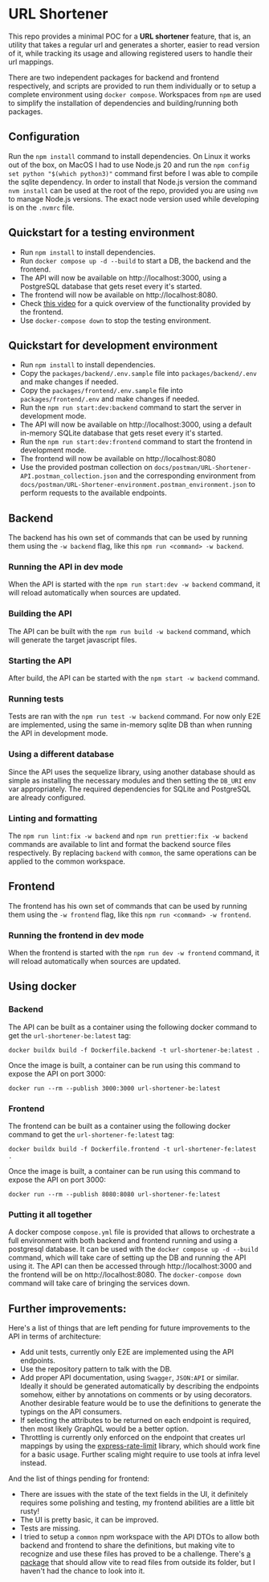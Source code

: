 # URL Shortener

This repo provides a minimal POC for a **URL shortener** feature, that is, an utility that takes a regular url and generates a shorter, easier to read version of it, while tracking its usage and allowing registered users to handle their url mappings.

There are two independent packages for backend and frontend respectively, and scripts are provided to run them individually or to setup a complete environment using `docker compose`. Workspaces from `npm` are used to simplify the installation of dependencies and building/running both packages.

## Configuration

Run the `npm install` command to install dependencies. On Linux it works out of the box, on MacOS I had to use Node.js 20 and run the `npm config set python "$(which python3)"` command first before I was able to compile the sqlite dependency. In order to install that Node.js version the command `nvm install` can be used at the root of the repo, provided you are using `nvm` to manage Node.js versions. The exact node version used while developing is on the `.nvmrc` file.

## Quickstart for a testing environment

- Run `npm install` to install dependencies.
- Run `docker compose up -d --build` to start a DB, the backend and the frontend.
- The API will now be available on http://localhost:3000, using a PostgreSQL database that gets reset every it's started.
- The frontend will now be available on http://localhost:8080.
- Check [this video](https://drive.google.com/file/d/16TCrl1j0vweZ4SU3ygrGxtKI8yMZRnVQ/view?usp=sharing) for a quick overview of the functionality provided by the frontend.
- Use `docker-compose down` to stop the testing environment.

## Quickstart for development environment

- Run `npm install` to install dependencies.
- Copy the `packages/backend/.env.sample` file into `packages/backend/.env` and make changes if needed.
- Copy the `packages/frontend/.env.sample` file into `packages/frontend/.env` and make changes if needed.
- Run the `npm run start:dev:backend` command to start the server in development mode.
- The API will now be available on http://localhost:3000, using a default in-memory SQLite database that gets reset every it's started.
- Run the `npm run start:dev:frontend` command to start the frontend in development mode.
- The frontend will now be available on http://localhost:8080
- Use the provided postman collection on `docs/postman/URL-Shortener-API.postman_collection.json` and the corresponding environment from `docs/postman/URL-Shortener-environment.postman_environment.json` to perform requests to the available endpoints.

## Backend

The backend has his own set of commands that can be used by running them using the `-w backend` flag, like this `npm run <command> -w backend`.

### Running the API in dev mode

When the API is started with the `npm run start:dev -w backend` command, it will reload automatically when sources are updated.

### Building the API

The API can be built with the `npm run build -w backend` command, which will generate the target javascript files.

### Starting the API

After build, the API can be started with the `npm start -w backend` command.

### Running tests

Tests are ran with the `npm run test -w backend` command. For now only E2E are implemented, using the same in-memory sqlite DB than when running the API in development mode.

### Using a different database

Since the API uses the sequelize library, using another database should as simple as installing the necessary modules and then setting the `DB_URI` env var appropriately. The required dependencies for SQLite and PostgreSQL are already configured.

### Linting and formatting

The `npm run lint:fix -w backend` and `npm run prettier:fix -w backend` commands are available to lint and format the backend source files respectively. By replacing `backend` with `common`, the same operations can be applied to the common workspace.

## Frontend

The frontend has his own set of commands that can be used by running them using the `-w frontend` flag, like this `npm run <command> -w frontend`.

### Running the frontend in dev mode

When the frontend is started with the `npm run dev -w frontend` command, it will reload automatically when sources are updated.

## Using docker

### Backend

The API can be built as a container using the following docker command to get the `url-shortener-be:latest` tag:

```shell
docker buildx build -f Dockerfile.backend -t url-shortener-be:latest .
```

Once the image is built, a container can be run using this command to expose the API on port 3000:

```shell
docker run --rm --publish 3000:3000 url-shortener-be:latest
```

### Frontend

The frontend can be built as a container using the following docker command to get the `url-shortener-fe:latest` tag:

```shell
docker buildx build -f Dockerfile.frontend -t url-shortener-fe:latest .
```

Once the image is built, a container can be run using this command to expose the API on port 3000:

```shell
docker run --rm --publish 8080:8080 url-shortener-fe:latest
```

### Putting it all together

A docker compose `compose.yml` file is provided that allows to orchestrate a full environment with both backend and frontend running and using a postgresql database. It can be used with the `docker compose up -d --build` command, which will take care of setting up the DB and running the API using it. The API can then be accessed through http://localhost:3000 and the frontend will be on http://localhost:8080. The `docker-compose down` command will take care of bringing the services down.

## Further improvements:

Here's a list of things that are left pending for future improvements to the API in terms of architecture:

- Add unit tests, currently only E2E are implemented using the API endpoints.
- Use the repository pattern to talk with the DB.
- Add proper API documentation, using `Swagger`, `JSON:API` or similar. Ideally it should be generated automatically by describing the endpoints somehow, either by annotations on comments or by using decorators. Another desirable feature would be to use the definitions to generate the typings on the API consumers.
- If selecting the attributes to be returned on each endpoint is required, then most likely GraphQL would be a better option.
- Throttling is currently only enforced on the endpoint that creates url mappings by using the [express-rate-limit](https://www.npmjs.com/package/express-rate-limit) library, which should work fine for a basic usage. Further scaling might require to use tools at infra level instead.

And the list of things pending for frontend:

- There are issues with the state of the text fields in the UI, it definitely requires some polishing and testing, my frontend abilities are a little bit rusty!
- The UI is pretty basic, it can be improved.
- Tests are missing.
- I tried to setup a `common` npm workspace with the API DTOs to allow both backend and frontend to share the definitions, but making vite to recognize and use these files has proved to be a challenge. There's [a package](https://www.npmjs.com/package/vite-tsconfig-paths) that should allow vite to read files from outside its folder, but I haven't had the chance to look into it.
